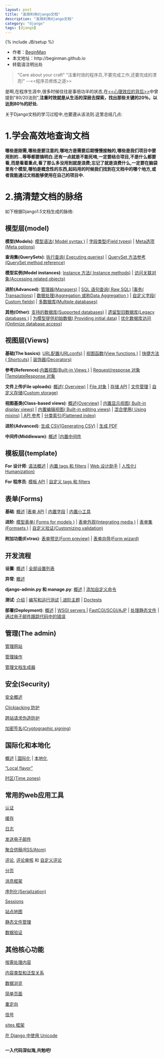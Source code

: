 ```yaml
---
layout: post
title: "高效利用django文档"
description: "高效利用django文档"
category: "django"
tags: [django]
---
```

{% include JB/setup %}
<ul>
    <li>作者：<a href="http://weibo.com/beginman" target="blank">BeginMan</a></li>
    <li>本文地址：http://beginman.github.io</li>
    <li>转载请注明出处</li>
</ul>
<blockquote>
  <p>"Care about your craft"
  "注重时效的程序员,不要完成工作,还要完成的漂亮!"
  --&lt;&lt;程序员修炼之道>></p>
</blockquote>

<p>是啊,在程序生涯中,很多时候往往是事倍功半的状态,在<a href="http://blog.beginman.cn/blog/78/">&lt;&lt;心理效应的背后>></a>中曾提到"80/20法则",<strong>注重时效就是从生活的深层去探索，找出那些关键的20％，以达到80％的好处.</strong></p>

<p>关于Django文档的学习过程中,也要遵从该法则.这里总结几点:</p>

<h1>1.学会高效地查询文档</h1>

<p><strong>哪些是刚需,哪些是要注意的,哪地方是需要后期慢慢接触的,哪些是我们项目中要用到的...等等都要搞明白.还有一点就是不能死啃,一定要结合项目,不是什么都要看,而是看着重点,看了那么多没用到就是浪费;忘记了就是浪费什么,一定要在脑袋里有个模型,哪怕是概念性的东西,起码用的时候我们找到在文档中的哪个地方,或者我能通过文档能够使用在自己的项目中.</strong></p>

<!--more-->

<h1>2.搞清楚文档的脉络</h1>

<p>如下根据Django1.5文档生成的脉络:</p>

<h2>模型层(model)</h2>

<p><strong>模型(Models)</strong>: <a href="https://docs.djangoproject.com/en/1.5/topics/db/models/">模型语法( Model syntax )</a> | <a href="https://docs.djangoproject.com/en/1.5/ref/models/fields/">字段类型(Field types)</a> | <a href="https://docs.djangoproject.com/en/1.5/ref/models/options/">Meta选项(Meta options)</a></p>

<p><strong>查询集(QuerySets)</strong>: <a href="https://docs.djangoproject.com/en/1.5/topics/db/queries/">执行查询( Executing queries)</a> | <a href="https://docs.djangoproject.com/en/1.5/ref/models/querysets/">QuerySet 方法参考(QuerySet method reference)</a></p>

<p><strong>模型实例(Model instances)</strong>: <a href="https://docs.djangoproject.com/en/1.5/ref/models/instances/">Instance 方法( Instance methods)</a> | <a href="https://docs.djangoproject.com/en/1.5/ref/models/relations/">访问关联对象(Accessing related objects)</a></p>

<p><strong>进阶(Advanced)</strong>: <a href="https://docs.djangoproject.com/en/1.5/topics/db/managers/">管理器(Managers)</a> | <a href="https://docs.djangoproject.com/en/1.5/topics/db/sql/">SQL 语句查询( Raw SQL)</a> |<a href="https://docs.djangoproject.com/en/1.5/topics/db/transactions/">事务( Transactions)</a> | <a href="https://docs.djangoproject.com/en/1.5/topics/db/aggregation/">数据处理(Aggregation 或称Data Aggregation )</a> | <a href="https://docs.djangoproject.com/en/1.5/howto/custom-model-fields/">自定义字段( Custom fields)</a> | <a href="https://docs.djangoproject.com/en/1.5/topics/db/multi-db/">多数据库(Multiple databases)</a></p>

<p><strong>其他(Other)</strong>: <a href="https://docs.djangoproject.com/en/1.5/ref/databases/">支持的数据库(Supported databases)</a> | <a href="https://docs.djangoproject.com/en/1.5/howto/legacy-databases/">遗留型旧数据库(Legacy databases )</a> | <a href="https://docs.djangoproject.com/en/1.5/howto/initial-data/">为模型提供初始数据( Providing initial data)</a> | <a href="https://docs.djangoproject.com/en/1.5/topics/db/optimization/">优化数据库访问(Optimize database access)</a></p>

<h2>视图层(Views)</h2>

<p><strong>基础(The basics)</strong>: <a href="https://docs.djangoproject.com/en/1.5/topics/http/urls/">URL配置(URLconfs)</a> | <a href="https://docs.djangoproject.com/en/1.5/topics/http/views/">视图函数(View functions )</a> | <a href="https://docs.djangoproject.com/en/1.5/topics/http/shortcuts/">快捷方法( Shortcuts)</a> | <a href="https://docs.djangoproject.com/en/1.5/topics/http/decorators/">装饰器(Decorators)</a></p>

<p><strong>参考(Reference)</strong>:<a href="https://docs.djangoproject.com/en/1.5/ref/views/">内置视图(Built-in Views )</a> | <a href="https://docs.djangoproject.com/en/1.5/ref/request-response/">Request/response 对象</a> |<a href="https://docs.djangoproject.com/en/1.5/ref/template-response/">TemplateResponse 对象</a></p>

<p><strong>文件上传(File uploads)</strong>: <a href="https://docs.djangoproject.com/en/1.5/topics/http/file-uploads/">概述( Overview)</a> | <a href="https://docs.djangoproject.com/en/1.5/ref/files/file/">File 对象</a> | <a href="https://docs.djangoproject.com/en/1.5/ref/files/storage/">存储 API</a> | <a href="https://docs.djangoproject.com/en/1.5/topics/files/">文件管理</a> | <a href="https://docs.djangoproject.com/en/1.5/howto/custom-file-storage/">自定义存储(Custom storage)</a></p>

<p><strong>视图基类(Class-based views)</strong>: <a href="https://docs.djangoproject.com/en/1.5/topics/class-based-views/">概述(Overview)</a> | <a href="https://docs.djangoproject.com/en/1.5/topics/class-based-views/generic-display/">内置显示视图( Built-in display views)</a> | <a href="https://docs.djangoproject.com/en/1.5/topics/class-based-views/generic-editing/">内置编辑视图( Built-in editing views)</a> | <a href="https://docs.djangoproject.com/en/1.5/topics/class-based-views/mixins/">混合使用( Using mixins)</a> |<a href="https://docs.djangoproject.com/en/1.5/ref/class-based-views/"> API 参考</a> | <a href="https://docs.djangoproject.com/en/1.5/ref/class-based-views/flattened-index/">分类索引(Flattened index)</a></p>

<p><strong>进阶(Advanced)</strong>: <a href="https://docs.djangoproject.com/en/1.5/howto/outputting-csv/">生成 CSV(Generating CSV)</a> | <a href="https://docs.djangoproject.com/en/1.5/howto/outputting-pdf/">生成 PDF</a></p>

<p><strong>中间件(Middleware)</strong>: <a href="https://docs.djangoproject.com/en/1.5/topics/http/middleware/">概述</a> |<a href="https://docs.djangoproject.com/en/1.5/ref/middleware/">内置中间件</a></p>

<h2>模板层(template)</h2>

<p><strong>For 设计师</strong>: <a href="https://docs.djangoproject.com/en/1.5/topics/templates/">语法概述</a> | <a href="https://docs.djangoproject.com/en/1.5/ref/templates/builtins/">内置 tags 和 filters</a> | <a href="https://docs.djangoproject.com/en/1.5/ref/contrib/webdesign/">Web 设计助手</a> | <a href="https://docs.djangoproject.com/en/1.5/ref/contrib/humanize/">人性化( Humanization)</a></p>

<p><strong>For 程序员</strong>: <a href="https://docs.djangoproject.com/en/1.5/ref/templates/api/">模板 API</a> | <a href="https://docs.djangoproject.com/en/1.5/howto/custom-template-tags/">自定义 tags 和 filters</a></p>

<h2>表单(Forms)</h2>

<p><strong>基础</strong>: <a href="https://docs.djangoproject.com/en/1.5/topics/forms/">概述</a> |<a href="https://docs.djangoproject.com/en/1.5/ref/forms/api/">表单 API</a> | <a href="https://docs.djangoproject.com/en/1.5/ref/forms/fields/">内置字段</a> | <a href="https://docs.djangoproject.com/en/1.5/ref/forms/widgets/">内置小工具</a></p>

<p><strong>进阶</strong>: <a href="https://docs.djangoproject.com/en/1.5/topics/forms/modelforms/">模型表单( Forms for models )</a> | <a href="https://docs.djangoproject.com/en/1.5/topics/forms/media/">表单外观(Integrating media )</a> | <a href="https://docs.djangoproject.com/en/1.5/topics/forms/formsets/">表单集(Formsets )</a> | <a href="https://docs.djangoproject.com/en/1.5/ref/forms/validation/">自定义验证(Customizing validation)</a></p>

<p><strong>附加功能(Extras)</strong>: <a href="https://docs.djangoproject.com/en/1.5/ref/contrib/formtools/form-preview/">表单预览(Form preview)</a> | <a href="https://docs.djangoproject.com/en/1.5/ref/contrib/formtools/form-wizard/">表单向导(Form wizard)</a></p>

<h2>开发流程</h2>

<p><strong>设置</strong>: <a href="https://docs.djangoproject.com/en/1.5/topics/settings/">概述</a> | <a href="https://docs.djangoproject.com/en/1.5/ref/settings/">全部设置列表</a></p>

<p><strong>异常</strong>: <a href="https://docs.djangoproject.com/en/1.5/ref/exceptions/">概述</a></p>

<p><strong>django-admin.py 和 manage.py</strong>: <a href="https://docs.djangoproject.com/en/1.5/ref/django-admin/">概述</a> | <a href="https://docs.djangoproject.com/en/1.5/howto/custom-management-commands/">添加自定义命令</a></p>

<p><strong>测试</strong>: <a href="https://docs.djangoproject.com/en/1.5/topics/testing/">介绍</a> | <a href="https://docs.djangoproject.com/en/1.5/topics/testing/overview/">编写和运行测试</a> |<a href="https://docs.djangoproject.com/en/1.5/topics/testing/advanced/"> 进阶主题</a> | <a href="https://docs.djangoproject.com/en/1.5/topics/testing/doctests/">Doctests</a></p>

<p><strong>部署(Deployment)</strong>: <a href="https://docs.djangoproject.com/en/1.5/howto/deployment/">概述</a> | <a href="https://docs.djangoproject.com/en/1.5/howto/deployment/wsgi/">WSGI servers </a>| <a href="https://docs.djangoproject.com/en/1.5/howto/deployment/fastcgi/">FastCGI/SCGI/AJP</a> | <a href="https://docs.djangoproject.com/en/1.5/howto/static-files/deployment/">处理静态文件</a> | <a href="https://docs.djangoproject.com/en/1.5/howto/error-reporting/">通过电子邮件跟踪代码中的错误</a></p>

<h2>管理(The admin)</h2>

<p><a href="https://docs.djangoproject.com/en/1.5/ref/contrib/admin/">管理网站</a></p>

<p><a href="https://docs.djangoproject.com/en/1.5/ref/contrib/admin/actions/">管理操作</a></p>

<p><a href="https://docs.djangoproject.com/en/1.5/ref/contrib/admin/admindocs/">管理文档生成器</a></p>

<h2>安全(Security)</h2>

<p><a href="https://docs.djangoproject.com/en/1.5/topics/security/">安全概述</a></p>

<p><a href="https://docs.djangoproject.com/en/1.5/ref/clickjacking/">Clickjacking 防护</a></p>

<p><a href="https://docs.djangoproject.com/en/1.5/ref/contrib/csrf/">跨站请求伪造防护</a></p>

<p><a href="https://docs.djangoproject.com/en/1.5/topics/signing/">加密签名(Cryptographic signing)</a></p>

<h2>国际化和本地化</h2>

<p><a href="https://docs.djangoproject.com/en/1.5/topics/i18n/">概述</a> |<a href="https://docs.djangoproject.com/en/1.5/topics/i18n/translation/"> 国际化</a> | <a href="https://docs.djangoproject.com/en/1.5/topics/i18n/translation/#how-to-create-language-files">本地化</a></p>

<p><a href="https://docs.djangoproject.com/en/1.5/ref/contrib/localflavor/">“Local flavor”</a></p>

<p><a href="https://docs.djangoproject.com/en/1.5/topics/i18n/timezones/">时区(Time zones)</a></p>

<h2>常用的web应用工具</h2>

<p><a href="https://docs.djangoproject.com/en/1.5/topics/auth/">认证</a></p>

<p><a href="https://docs.djangoproject.com/en/1.5/topics/cache/">缓存</a></p>

<p><a href="https://docs.djangoproject.com/en/1.5/topics/logging/">日志</a></p>

<p><a href="https://docs.djangoproject.com/en/1.5/topics/email/">发送电子邮件</a></p>

<p><a href="https://docs.djangoproject.com/en/1.5/ref/contrib/syndication/">聚合供稿(RSS/Atom)</a></p>

<p><a href="https://docs.djangoproject.com/en/1.5/ref/contrib/comments/">评论</a>, <a href="https://docs.djangoproject.com/en/1.5/ref/contrib/comments/moderation/">评论审核</a> 和 <a href="https://docs.djangoproject.com/en/1.5/ref/contrib/comments/custom/">自定义评论</a></p>

<p><a href="https://docs.djangoproject.com/en/1.5/topics/pagination/">分页</a></p>

<p><a href="https://docs.djangoproject.com/en/1.5/ref/contrib/messages/">消息框架</a></p>

<p><a href="https://docs.djangoproject.com/en/1.5/topics/serialization/">序列化(Serialization)</a></p>

<p><a href="https://docs.djangoproject.com/en/1.5/topics/http/sessions/">Sessions</a></p>

<p><a href="https://docs.djangoproject.com/en/1.5/ref/contrib/sitemaps/">站点地图</a></p>

<p><a href="https://docs.djangoproject.com/en/1.5/ref/contrib/staticfiles/">静态文件管理</a></p>

<p><a href="https://docs.djangoproject.com/en/1.5/ref/validators/">数据验证</a></p>

<h2>其他核心功能</h2>

<p><a href="https://docs.djangoproject.com/en/1.5/topics/conditional-view-processing/">按需处理内容</a></p>

<p><a href="https://docs.djangoproject.com/en/1.5/ref/contrib/contenttypes/">内容类型和泛型关系</a></p>

<p><a href="https://docs.djangoproject.com/en/1.5/ref/contrib/databrowse/">数据浏览</a></p>

<p><a href="https://docs.djangoproject.com/en/1.5/ref/contrib/flatpages/">简单页面</a></p>

<p><a href="https://docs.djangoproject.com/en/1.5/ref/contrib/redirects/">重定向</a></p>

<p><a href="https://docs.djangoproject.com/en/1.5/topics/signals/">信号</a></p>

<p><a href="https://docs.djangoproject.com/en/1.5/ref/contrib/sites/">sites 框架</a></p>

<p><a href="https://docs.djangoproject.com/en/1.5/ref/unicode/">在 Django 中使用 Unicode</a></p>

<p><img src="http://personalexcellence.co/blog/images/watch.jpg" alt="" /></p>

<p><strong>一入代码深似海,共勉吧!</strong></p>
